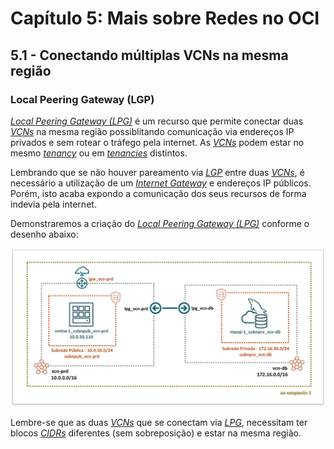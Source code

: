 # Capítulo 5: Mais sobre Redes no OCI

## 5.1 - Conectando múltiplas VCNs na mesma região

### __Local Peering Gateway (LGP)__

_[Local Peering Gateway (LPG)](https://docs.oracle.com/en-us/iaas/Content/Network/Tasks/localVCNpeering.htm#Local_VCN_Peering_Within_Region)_ é um recurso que permite conectar duas _[VCNs](https://docs.oracle.com/pt-br/iaas/Content/Network/Tasks/managingVCNs_topic-Overview_of_VCNs_and_Subnets.htm)_ na mesma região possiblitando comunicação via endereços IP privados e sem rotear o tráfego pela internet. As _[VCNs](https://docs.oracle.com/pt-br/iaas/Content/Network/Tasks/managingVCNs_topic-Overview_of_VCNs_and_Subnets.htm)_ podem estar no mesmo _[tenancy](https://docs.oracle.com/pt-br/iaas/Content/Identity/Tasks/managingtenancy.htm)_ ou em _[tenancies](https://docs.oracle.com/pt-br/iaas/Content/Identity/Tasks/managingtenancy.htm)_ distintos. 

Lembrando que se não houver pareamento via _[LGP](https://docs.oracle.com/en-us/iaas/Content/Network/Tasks/localVCNpeering.htm#Local_VCN_Peering_Within_Region)_ entre duas _[VCNs](https://docs.oracle.com/pt-br/iaas/Content/Network/Tasks/managingVCNs_topic-Overview_of_VCNs_and_Subnets.htm)_, é necessário a utilização de um _[Internet Gateway](https://docs.oracle.com/pt-br/iaas/Content/Network/Tasks/managingIGs.htm#Internet_Gateway)_ e endereços IP públicos. Porém, isto acaba expondo a comunicação dos seus recursos de forma indevia pela internet.

Demonstraremos a criação do _[Local Peering Gateway (LPG)](https://docs.oracle.com/en-us/iaas/Content/Network/Tasks/localVCNpeering.htm#Local_VCN_Peering_Within_Region)_ conforme o desenho abaixo:

![alt_text](./images/ch5-1_lpg-1.jpg "Local Peering Gateway (LGP)")

Lembre-se que as duas _[VCNs](https://docs.oracle.com/pt-br/iaas/Content/Network/Tasks/managingVCNs_topic-Overview_of_VCNs_and_Subnets.htm)_ que se conectam via _[LPG](https://docs.oracle.com/en-us/iaas/Content/Network/Tasks/localVCNpeering.htm#Local_VCN_Peering_Within_Region)_, necessitam ter blocos _[CIDRs](https://en.wikipedia.org/wiki/Classless_Inter-Domain_Routing)_ diferentes (sem sobreposição) e estar na mesma região.
